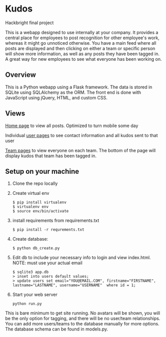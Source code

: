 # Kudos

Hackbright final project

This is a webapp designed to use internally at your company. It provides a central place for employees to post recognition for other employee's work, whereas it might go unnoticed otherwise. You have a main feed where all posts are displayed and then clicking on either a team or specific person will show more information, as well as any posts they have been tagged in. A great way for new employees to see what everyone has been working on.

## Overview

This is a Python webapp using a Flask framework. The data is stored in SQLite using SQLAlchemy as the ORM. The front end is done with JavaScript using jQuery, HTML, and custom CSS. 

## Views

[Home page](https://dl-web.dropbox.com/spa/b0x9nvfo1ovrbum/myvl10w5.png) to view all posts. Optimized to turn mobile some day

Individual [user pages](https://dl-web.dropbox.com/spa/b0x9nvfo1ovrbum/4zuqt1-z.png) to see contact information and all kudos sent to that user

[Team pages](https://dl-web.dropbox.com/spa/b0x9nvfo1ovrbum/myvtv4kk.png) to view everyone on each team. The bottom of the page will display kudos that team has been tagged in.  

## Setup on your machine

1. Clone the repo locally

2. Create virtual env
	```
	$ pip install virtualenv
	$ virtualenv env
	$ source env/bin/activate
	```

2. install requirements from requirements.txt
	```
	$ pip install -r requrements.txt
	```

3. Create database: 
	```
	$ python db_create.py
	```

4. Edit db to include your necessary info to login and view index.html. NOTE: must use your actual email
	```
	$ sqlite3 app.db
	> inset into users default values;
	> update users set email="YOU@EMAIL.COM", firstname="FIRSTNAME", lastname="LASTNAME", username="USERNAME"  where id = 1;
	```

5. Start your web server
	```
	python run.py
	```


This is bare minimum to get site running. No avatars will be shown, you will be the only option for tagging, and there will be no user/team relationships. You can add more users/teams to the database manually for more options. The database schema can be found in models.py. 


